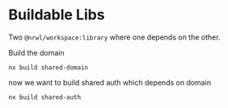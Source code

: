 # Buildable Libs

Two `@nrwl/workspace:library` where one depends on the other.

Build the domain

```
nx build shared-domain
```

now we want to build shared auth which depends on domain

```
nx build shared-auth
```
